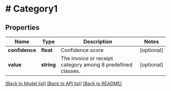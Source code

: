 # # Category1

## Properties

Name | Type | Description | Notes
------------ | ------------- | ------------- | -------------
**confidence** | **float** | Confidence score | [optional]
**value** | **string** | The invoice or receipt category among 8 predefined classes. | [optional]

[[Back to Model list]](../../README.md#models) [[Back to API list]](../../README.md#endpoints) [[Back to README]](../../README.md)
